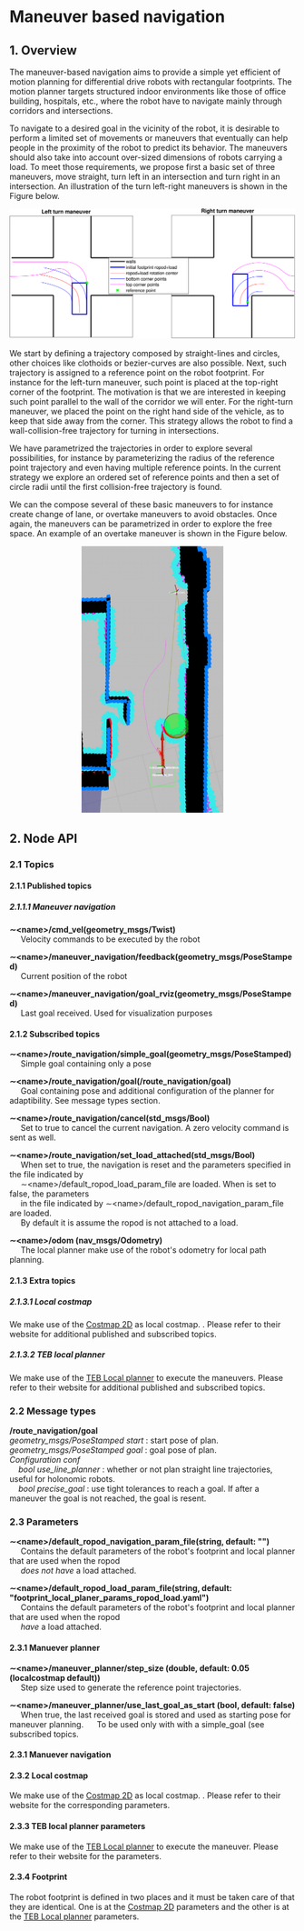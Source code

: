 # Maneuver based navigation

## 1. Overview
The maneuver-based navigation aims to provide a simple yet efficient of motion planning for differential drive robots with rectangular footprints. The motion planner targets structured indoor environments like those of office building, hospitals, etc., where the robot have to navigate mainly through corridors and intersections.

To navigate to a desired goal in the vicinity of the robot, it is desirable to perform a limited set of movements or maneuvers that eventually can help people in the proximity of the robot to predict its behavior. The maneuvers should also take into account over-sized dimensions of robots carrying a load. To meet those requirements, we propose first a basic set of three maneuvers, move straight, turn left in an intersection and turn right in an intersection. An illustration of the turn left-right maneuvers is shown in the Figure below.

<p align="center">
  <img src="docs/images/basic_maneuvers.png?raw=true" alt="Maneuver Concept" width="800"/>
</p>

We start by defining a trajectory composed by straight-lines and circles, other choices like clothoids or bezier-curves are also possible. Next, such trajectory is assigned to a reference point on the robot footprint. For instance for the left-turn maneuver, such point is placed at the top-right corner of the footprint. The motivation is that we are interested in keeping such point parallel to the wall of the corridor we will enter. For the right-turn maneuver, we placed the point on the right hand side of the vehicle, as to keep that side away from the corner. This strategy allows the robot to find a wall-collision-free trajectory for turning in intersections.

We have parametrized the trajectories in order to explore several possibilities, for instance by parameterizing the radius of the reference point trajectory and even having multiple reference points. In the current strategy we explore an ordered set of reference points and then a set of circle radii until the first collision-free trajectory is found.

We can the compose several of these basic maneuvers to for instance create change of lane, or overtake maneuvers to avoid obstacles. Once again, the maneuvers can be parametrized in order to explore the free space. An example of an overtake maneuver is shown in the Figure below.

<p align="center">
  <img src="docs/images/overtake_maneuver.png?raw=true" alt="Overtake Maneuver" width="250"/>
</p>

## 2. Node API

### 2.1 Topics
#### 2.1.1 Published topics
##### 2.1.1.1 Maneuver navigation
**&#x223C;<name\>/cmd_vel(geometry_msgs/Twist)**\
&nbsp;&nbsp;&nbsp;&nbsp; Velocity commands to be executed by the robot

**&#x223C;<name\>/maneuver_navigation/feedback(geometry_msgs/PoseStamped)**\
&nbsp;&nbsp;&nbsp;&nbsp; Current position of the robot

**&#x223C;<name\>/maneuver_navigation/goal_rviz(geometry_msgs/PoseStamped)**\
&nbsp;&nbsp;&nbsp;&nbsp; Last goal received. Used for visualization purposes
#### 2.1.2 Subscribed topics
**&#x223C;<name\>/route_navigation/simple_goal(geometry_msgs/PoseStamped)**\
&nbsp;&nbsp;&nbsp;&nbsp; Simple goal containing only a pose

**&#x223C;<name\>/route_navigation/goal(/route_navigation/goal)**\
&nbsp;&nbsp;&nbsp;&nbsp; Goal containing pose and additional configuration of the planner for adaptibility. See message types section.

**&#x223C;<name\>/route_navigation/cancel(std_msgs/Bool)**\
&nbsp;&nbsp;&nbsp;&nbsp; Set to true to cancel the current navigation. A zero velocity command is sent as well.

**&#x223C;<name\>/route_navigation/set_load_attached(std_msgs/Bool)**\
&nbsp;&nbsp;&nbsp;&nbsp; When set to true, the navigation is reset and the parameters specified in the file indicated by\
&nbsp;&nbsp;&nbsp;&nbsp; &#x223C;<name\>/default_ropod_load_param_file are loaded. When is set to false, the parameters\
&nbsp;&nbsp;&nbsp;&nbsp; in the file indicated by  &#x223C;<name\>/default_ropod_navigation_param_file are loaded.\
&nbsp;&nbsp;&nbsp;&nbsp; By default it is assume the ropod is not attached to a load.

**&#x223C;<name\>/odom (nav_msgs/Odometry)**\
&nbsp;&nbsp;&nbsp;&nbsp; The local planner make use of the robot's odometry for local path planning.
#### 2.1.3 Extra topics
##### 2.1.3.1 Local costmap
We make use of the [Costmap 2D](http://wiki.ros.org/costmap_2d) as local costmap. . Please refer to their website for additional published and subscribed topics.
##### 2.1.3.2 TEB local planner
We make use of the [TEB Local planner](http://wiki.ros.org/teb_local_planner) to execute the maneuvers. Please refer to their website for additional published and subscribed topics.

### 2.2 Message types
**/route_navigation/goal**\
*geometry_msgs/PoseStamped start* : start pose of plan.\
*geometry_msgs/PoseStamped goal* : goal pose of plan.\
*Configuration conf*\
&nbsp;&nbsp;&nbsp;&nbsp;*bool use_line_planner* : whether or not plan straight line trajectories, useful for holonomic robots.\
&nbsp;&nbsp;&nbsp;&nbsp;*bool precise_goal* :  use tight tolerances to reach a goal. If after a maneuver the goal is not reached, the goal is resent.

### 2.3 Parameters
**&#x223C;<name\>/default_ropod_navigation_param_file(string, default: "")**\
&nbsp;&nbsp;&nbsp;&nbsp; Contains the default parameters of the robot's footprint and local planner that are used when the ropod\
&nbsp;&nbsp;&nbsp;&nbsp; *does not have* a load attached.

**&#x223C;<name\>/default_ropod_load_param_file(string, default: "footprint_local_planer_params_ropod_load.yaml")**\
&nbsp;&nbsp;&nbsp;&nbsp; Contains the default parameters of the robot's footprint and local planner that are used when the ropod\
&nbsp;&nbsp;&nbsp;&nbsp; *have* a load attached.

#### 2.3.1 Manuever planner
**&#x223C;<name\>/maneuver_planner/step_size (double, default: 0.05 (localcostmap default))**\
&nbsp;&nbsp;&nbsp;&nbsp; Step size used to generate the reference point trajectories.

**&#x223C;<name\>/maneuver_planner/use_last_goal_as_start (bool, default: false)**\
&nbsp;&nbsp;&nbsp;&nbsp; When true, the last received goal is stored and used as starting pose for maneuver planning.
&nbsp;&nbsp;&nbsp;&nbsp; To be used only with with a simple_goal (see subscribed topics.

#### 2.3.1 Manuever navigation
#### 2.3.2 Local costmap
We make use of the [Costmap 2D](http://wiki.ros.org/costmap_2d) as local costmap. . Please refer to their website for the corresponding parameters.
#### 2.3.3 TEB local planner parameters
We make use of the [TEB Local planner](http://wiki.ros.org/teb_local_planner) to execute the maneuver. Please refer to their website for the parameters.
#### 2.3.4 Footprint
The robot footprint is defined in two places and it must be taken care of that they are identical. One is at the [Costmap 2D](http://wiki.ros.org/costmap_2d) parameters and the other is at the [TEB Local planner](http://wiki.ros.org/teb_local_planner) parameters.
